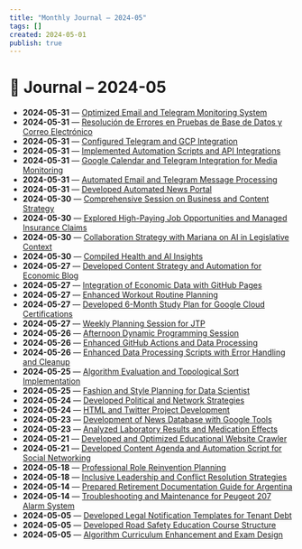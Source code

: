 ```yaml
---
title: "Monthly Journal – 2024-05"
tags: []
created: 2024-05-01
publish: true
---
```


# 📅 Journal – 2024-05

- **2024-05-31** — [Optimized Email and Telegram Monitoring System](../Dev/2024-05-31_Optimized_Email_and_Telegram_Monitoring_System.md)
- **2024-05-31** — [Resolución de Errores en Pruebas de Base de Datos y Correo Electrónico](../Dev/2024-05-31_Resolución_de_Errores_en_Pruebas_de_Base_de_Datos_.md)
- **2024-05-31** — [Configured Telegram and GCP Integration](../Dev/2024-05-31_Configured_Telegram_and_GCP_Integration.md)
- **2024-05-31** — [Implemented Automation Scripts and API Integrations](../Dev/2024-05-31_Implemented_Automation_Scripts_and_API_Integration.md)
- **2024-05-31** — [Google Calendar and Telegram Integration for Media Monitoring](../Media/2024-05-31_Google_Calendar_and_Telegram_Integration_for_Media.md)
- **2024-05-31** — [Automated Email and Telegram Message Processing](../Dev/2024-05-31_Automated_Email_and_Telegram_Message_Processing.md)
- **2024-05-31** — [Developed Automated News Portal](../Business/2024-05-31_Developed_Automated_News_Portal.md)
- **2024-05-30** — [Comprehensive Session on Business and Content Strategy](../Business/2024-05-30_Comprehensive_Session_on_Business_and_Content_Stra.md)
- **2024-05-30** — [Explored High-Paying Job Opportunities and Managed Insurance Claims](../Business/2024-05-30_Explored_High-Paying_Job_Opportunities_and_Managed.md)
- **2024-05-30** — [Collaboration Strategy with Mariana on AI in Legislative Context](../Business/2024-05-30_Collaboration_Strategy_with_Mariana_on_AI_in_Legis.md)
- **2024-05-30** — [Compiled Health and AI Insights](../Health/2024-05-30_Compiled_Health_and_AI_Insights.md)
- **2024-05-27** — [Developed Content Strategy and Automation for Economic Blog](../Business/2024-05-27_Developed_Content_Strategy_and_Automation_for_Econ.md)
- **2024-05-27** — [Integration of Economic Data with GitHub Pages](../Dev/2024-05-27_Integration_of_Economic_Data_with_GitHub_Pages.md)
- **2024-05-27** — [Enhanced Workout Routine Planning](../Health/2024-05-27_Enhanced_Workout_Routine_Planning.md)
- **2024-05-27** — [Developed 6-Month Study Plan for Google Cloud Certifications](../Business/2024-05-27_Developed_6-Month_Study_Plan_for_Google_Cloud_Cert.md)
- **2024-05-27** — [Weekly Planning Session for JTP](../Teaching/2024-05-27_Weekly_Planning_Session_for_JTP.md)
- **2024-05-26** — [Afternoon Dynamic Programming Session](../Teaching/2024-05-26_Afternoon_Dynamic_Programming_Session.md)
- **2024-05-26** — [Enhanced GitHub Actions and Data Processing](../Dev/2024-05-26_Enhanced_GitHub_Actions_and_Data_Processing.md)
- **2024-05-26** — [Enhanced Data Processing Scripts with Error Handling and Cleanup](../Dev/2024-05-26_Enhanced_Data_Processing_Scripts_with_Error_Handli.md)
- **2024-05-25** — [Algorithm Evaluation and Topological Sort Implementation](../Teaching/2024-05-25_Algorithm_Evaluation_and_Topological_Sort_Implemen.md)
- **2024-05-25** — [Fashion and Style Planning for Data Scientist](../Other/2024-05-25_Fashion_and_Style_Planning_for_Data_Scientist.md)
- **2024-05-24** — [Developed Political and Network Strategies](../Business/2024-05-24_Developed_Political_and_Network_Strategies.md)
- **2024-05-24** — [HTML and Twitter Project Development](../Dev/2024-05-24_HTML_and_Twitter_Project_Development.md)
- **2024-05-23** — [Development of News Database with Google Tools](../Dev/2024-05-23_Development_of_News_Database_with_Google_Tools.md)
- **2024-05-23** — [Analyzed Laboratory Results and Medication Effects](../Health/2024-05-23_Analyzed_Laboratory_Results_and_Medication_Effects.md)
- **2024-05-21** — [Developed and Optimized Educational Website Crawler](../Dev/2024-05-21_Developed_and_Optimized_Educational_Website_Crawle.md)
- **2024-05-21** — [Developed Content Agenda and Automation Script for Social Networking](../Media/2024-05-21_Developed_Content_Agenda_and_Automation_Script_for.md)
- **2024-05-18** — [Professional Role Reinvention Planning](../Business/2024-05-18_Professional_Role_Reinvention_Planning.md)
- **2024-05-18** — [Inclusive Leadership and Conflict Resolution Strategies](../Business/2024-05-18_Inclusive_Leadership_and_Conflict_Resolution_Strat.md)
- **2024-05-14** — [Prepared Retirement Documentation Guide for Argentina](../Business/2024-05-14_Prepared_Retirement_Documentation_Guide_for_Argent.md)
- **2024-05-14** — [Troubleshooting and Maintenance for Peugeot 207 Alarm System](../Other/2024-05-14_Troubleshooting_and_Maintenance_for_Peugeot_207_Al.md)
- **2024-05-05** — [Developed Legal Notification Templates for Tenant Debt](../Business/2024-05-05_Developed_Legal_Notification_Templates_for_Tenant_.md)
- **2024-05-05** — [Developed Road Safety Education Course Structure](../Teaching/2024-05-05_Developed_Road_Safety_Education_Course_Structure.md)
- **2024-05-05** — [Algorithm Curriculum Enhancement and Exam Design](../Teaching/2024-05-05_Algorithm_Curriculum_Enhancement_and_Exam_Design.md)